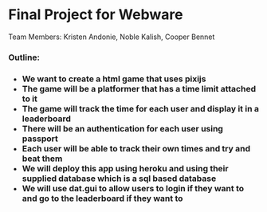 <h1>Final Project for Webware</h1>
<p>Team Members: Kristen Andonie, Noble Kalish, Cooper Bennet</p>

<h3>Outline:<h3>
<ul>
    <li>We want to create a html game that uses pixijs</li>
    <li>The game will be a platformer that has a time limit attached to it</li>
    <li>The game will track the time for each user and display it in a leaderboard</li>
    <li>There will be an authentication for each user using passport</li>
    <li>Each user will be able to track their own times and try and beat them</li>
    <li>We will deploy this app using heroku and using their supplied database which is a sql based database</li>
    <li>We will use dat.gui to allow users to login if they want to and go to the leaderboard if they want to</li>
</ul>
